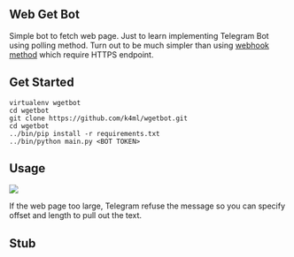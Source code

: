 ## Web Get Bot
Simple bot to fetch web page. Just to learn implementing Telegram Bot using polling
method. Turn out to be much simpler than using [webhook method][1] which require HTTPS endpoint.

## Get Started

```
virtualenv wgetbot
cd wgetbot
git clone https://github.com/k4ml/wgetbot.git
cd wgetbot
../bin/pip install -r requirements.txt
../bin/python main.py <BOT TOKEN>
```

## Usage

<img src="http://i.imgur.com/8e7e1g8.png"></img>

If the web page too large, Telegram refuse the message so you can specify
offset and length to pull out the text.

[1]:https://gist.github.com/k4ml/04867dc17389a1cfba45

## Stub
